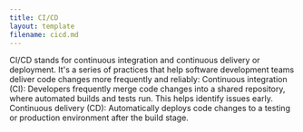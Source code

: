 ```yaml
---
title: CI/CD
layout: template
filename: cicd.md
---
```


CI/CD stands for continuous integration and continuous delivery or deployment. It's a series of practices that help software development teams deliver code changes more frequently and reliably:
Continuous integration (CI): Developers frequently merge code changes into a shared repository, where automated builds and tests run. This helps identify issues early.
Continuous delivery (CD): Automatically deploys code changes to a testing or production environment after the build stage.